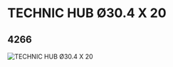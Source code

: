 # TECHNIC HUB Ø30.4 X 20
## 4266
![TECHNIC HUB Ø30.4 X 20](https://lc-www-live-s.legocdn.com/media/bricks/5/2/4107462.jpg)